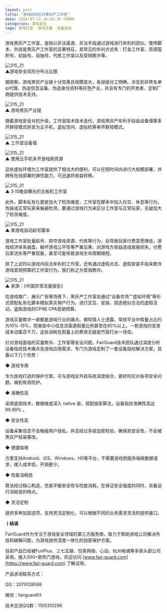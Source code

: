 ```yaml
---
layout: post
title: "游戏如何应对黑灰产工作室"
date: 2024-07-11 16:26:10 +0800
categories: 游戏安全
tags: 游戏打金  游戏买量  设备指纹
---
```


游戏黑灰产工作室，是指以非法渠道、非法手段通过游戏进行牟利的团伙。使用脚本、外挂是黑灰产工作室的显著特征，其常见的牟利方式有：打金工作室、资源囤积号、初始号、自抽号、代练工作室以及营销欺诈等。<!-- more -->  

![315_21](/assets/res/202103/常见的游戏黑灰产工作室牟利路径.png)  
▲游戏安全风险分布占比图  

据观察，游戏黑灰产业链十分完善且规模庞大，各层级分工明确。涉及到非黑名单ip代理、伪造信息设备、伪造身份资料等灰色产业，并且有专门的开发者、定制厂商提供技术支持。  

![315_21](/assets/res/202103/游戏黑灰产业链金字塔.png)  
▲ 游戏黑灰产业链  

随着游戏安全对抗升级，工作室技术技术迭代，游戏黑灰产牟利手段由设备墙等多开群控模式转变为云手机、虚拟空间、虚拟机等单开群控模式。  

![315_21](/assets/res/202103/多开群控工作室.png)  
▲ 工作室设备墙  

![315_21](/assets/res/202103/云手机多开.png)  
▲ 使用云手机多开游戏刷资源  

这些虚拟环境为工作室提供了相当大的便利，可以在短时间内进行大规模部署，并拥有在线部署的弹性能力，可迅速将收益转移。  

![315_21](/assets/res/202103/主板机操控游戏.png)  
▲ 3·15晚会曝光的主板机工作室  

此外，脚本私有化更是加大了检测难度，工作室在脚本中加入社交、休息等行为，伪装成正常玩家来躲避检测，要通过游戏行为来区分工作室与正常玩家，无疑加大了检测难度。  

![315_21](/assets/res/202103/手机游戏挂机脚本案例.png)  
▲ 某游戏自动起号脚本  

游戏工作室批量起号、掠夺游戏资源、代练等行为，会导致玩家付费意愿降低，游戏经济体系崩盘，破坏游戏公平性等严重后果，对游戏方收益造成直接损失，付费玩家流失等严重现象，甚至可能导致游戏生命周期缩短。  

除了上述的以游戏内玩法牟利的工作室，还有通过虚假点击、虚假安装手段来欺诈游戏营销预算的工作室行为，我们称之为营销欺诈。  

![315_21](/assets/res/202103/流量造假报告.png)  
▲ 来源：《中国异常流量报告》  

在游戏推广、展示广告等场景下，黑灰产工作室会通过“设备农场”“虚拟环境”等形式搭配私有化脚本模拟真实用户行为，进行交互、安装、捏造貌似合法的虚假活动，盗取游戏的CPI和 CPA营销预算。  

游戏买量欺诈一直都是游戏行业的痛点。据知情人士透露，常规平台中假量占比约为10%-15%，而某些中小信息流渠道假量比例甚至在80%以上。一款游戏的宣发成本动辄百千万，这些消耗在假量上的费用无疑是竹篮打水一场空。  

针对游戏面临的买量欺诈、工作室等安全问题，FairGuard技术团队通过深度分析设备指纹技术痛点及游戏应用需求，专门为游戏定制了一套设备指纹解决方案，具备以下几个优势：  

◆ 游戏专用  

专为游戏打造的保护方案，可与游戏反外挂系统深度结合，更好的应对各项安全问题，做到有效防护。  

◆ 准确性高  

采用底层技术，数据维度深入 native 层，搭配独家算法，设备指纹准确性高达99.99% 。  

◆ 安全性高  

设备采集信息不会触碰用户隐私，并且经过多层加密校验，确保其安全性，不会被黑灰产轻易篡改。  

◆ 便捷易用  

方案支持Android、iOS、Windows、H5等平台，不需要游戏侧服务端做数据请求，接入成本低，开销更少。  

◆ 性能消耗低  

算法经过精心构造，完美平衡安全性与性能消耗，在保证安全强度的同时，具备运行消耗低的特点。  

◆ 灵活定制  

提供多种加固选项，支持灵活定制化，可以根据不同的业务需求灵活的提供接口。  

**丨结语**  

FairGuard作为专注于游戏安全领域的第三方服务商，致力于帮助游戏公司解决外挂和破解问题，为游戏提供深度一体化的加密保护方案。  

目前产品已经被FunPlus、三七互娱、恺英网络、心动、杭州电魂等多家头部公司采用，接入500+款热门游戏。欢迎访问 [www.fair-guard.com](https://www.fair-guard.com) 了解试用。    

产品咨询联系方式：  

QQ：2079128588  

微信：fairguard01  

技术交流QQ群：1105310296  